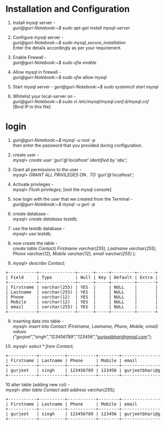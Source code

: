 # **Installation and Configuration**

1. Install mysql server - <br />
  *guri@guri-Notebook:~$ sudo apt-get install mysql-server*

2. Configure mysql server - <br />
  *guri@guri-Notebook:~$ sudo mysql_secure_installation* <br />
    Enter the details accordingly as per your requirement.
    
3. Enable Firewall - <br />
  *guri@guri-Notebook:~$ sudo ufw enable* 

4. Allow mysql in firewall - <br />
  *guri@guri-Notebook:~$ sudo ufw allow mysql* 

5. Start mysql server - 
  *guri@guri-Notebook:~$ sudo systemctl start mysql*

6. Whitelist your local-server on - <br />
  *guri@guri-Notebook:~$ sudo vi /etc/mysql/mysql.conf.d/mysql.cnf* <br />
  [Bind IP in this file]

# **login** <br />
1. *guri@guri-Notebook:~$ mysql -u root -p <br />*
    then enter the password that you provided during configuration.

2. create user - <br />
  *mysql> create user 'guri'@'localhost' identified by 'abc';*

3. Grant all permissions to the user -  <br />
  *mysql> GRANT ALL PRIVILEGES ON *.* TO 'guri'@'localhost';*

4. Activate privileges - <br />
  *mysql> Flush privileges;* 
  [exit the mysql console]

5. now login with the user that we created from the Terminal - <br />
   *guri@guri-Notebook:~$ mysql -u guri -p*

5. create database - <br />
  *mysql> create database testdb;*

6. use the testdb database - <br />
  *mysql> use testdb;*
 
7. now create the table - <br />
  *create table Contact(
  Firstname varchar(255),
  Lastname varchar(255),
  Phone varchar(12),
  Mobile varchar(12),
  email varchar(255)
);*

8. *mysql> describe Contact;* <br />
<pre>
+-----------+--------------+------+-----+---------+-------+
| Field     | Type         | Null | Key | Default | Extra |
+-----------+--------------+------+-----+---------+-------+
| Firstname | varchar(255) | YES  |     | NULL    |       |
| Lastname  | varchar(255) | YES  |     | NULL    |       |
| Phone     | varchar(12)  | YES  |     | NULL    |       |
| Mobile    | varchar(12)  | YES  |     | NULL    |       |
| email     | varchar(255) | YES  |     | NULL    |       |
+-----------+--------------+------+-----+---------+-------+
</pre>


9. inserting data into table - <br />
  *mysql> insert into Contact (Firstname, Lastname, Phone, Mobile, email) values ("gurjeet","singh","123456789","123456","gurjeetbhari@gmail.com");*

10. *mysql> select * from Contact;*
<pre>
+-----------+----------+-----------+--------+------------------------+
| Firstname | Lastname | Phone     | Mobile | email                  |
+-----------+----------+-----------+--------+------------------------+
| gurjeet   | singh    | 123456789 | 123456 | gurjeetbhari@gmail.com |
+-----------+----------+-----------+--------+------------------------+
</pre>

10 alter table (adding new col) - <br />
 *mysql> alter table Contact add address varchar(255);*
 <pre>+-----------+----------+-----------+--------+------------------------+---------+
| Firstname | Lastname | Phone     | Mobile | email                  | address |
+-----------+----------+-----------+--------+------------------------+---------+
| gurjeet   | singh    | 123456789 | 123456 | gurjeetbhari@gmail.com | NULL    |
+-----------+----------+-----------+--------+------------------------+---------+
</pre>
